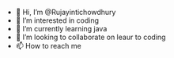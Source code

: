 - 👋 Hi, I’m @Rujayintichowdhury
- 👀 I’m interested in coding
- 🌱 I’m currently learning java
- 💞️ I’m looking to collaborate on leaur to coding
- 📫 How to reach me 

<!---
Rujayintichowdhury/Rujayintichowdhury is a ✨ special ✨ repository because its `README.md` (this file) appears on your GitHub profile.
You can click the Preview link to take a look at your changes.
--->
